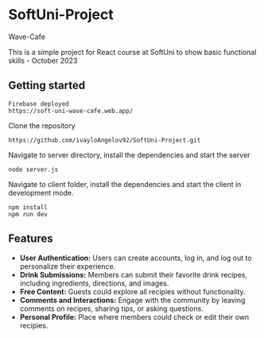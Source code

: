 # SoftUni-Project
 Wave-Cafe
 
This is a simple project for React course at SoftUni to show basic functional skills - October 2023

## Getting started 
```
Firebase deployed
https://soft-uni-wave-cafe.web.app/
```
Clone the repository
```
https://github.com/ivayloAngelov92/SoftUni-Project.git
```
Navigate to server directory, install the dependencies and start the server
```
node server.js
```
Navigate to client folder, install the dependencies and start the client in development mode.
```
npm install
npm run dev
```
## Features
- **User Authentication:** Users can create accounts, log in, and log out to personalize their experience.
- **Drink Submissions:** Members can submit their favorite drink recipes, including ingredients, directions, and images.
- **Free Content:** Guests could explore all recipies without functionality.
- **Comments and Interactions:** Engage with the community by leaving comments on recipes, sharing tips, or asking questions.
- **Personal Profile:** Place where members could check or edit their own recipies.
